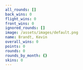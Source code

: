 ```yaml
---
all_rounds: []
back_wins: 0
flight_wins: 0
front_wins: 0
ignored_rounds: []
image: /assets/images/default.png
name: Brandt, Kevin
overall_wins: 0
points: 0
rounds: 0
rounds_by_month: {}
skins: 0
---
```

